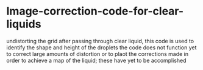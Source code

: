 # Image-correction-code-for-clear-liquids
undistorting the grid after passing through clear liquid, this code is used to identify the shape and height of the droplets
the code does not function yet to correct large amounts of distortion or to plaot the corrections made in order to achieve a map of the liquid; these have yet to be accomplished
